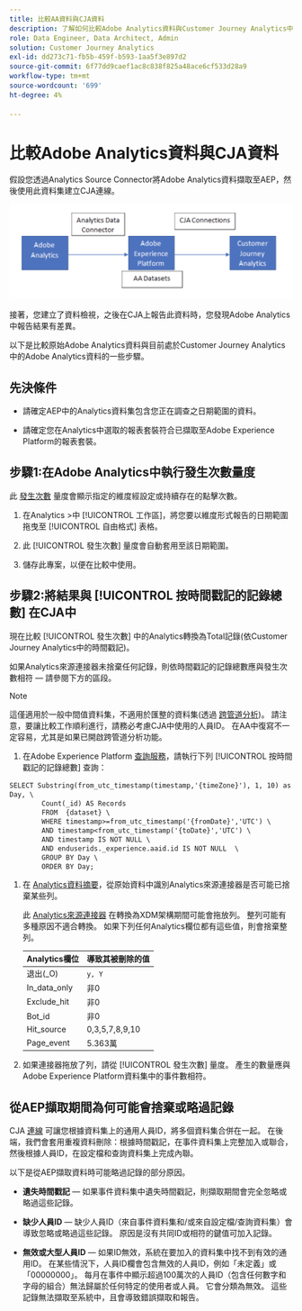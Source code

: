```yaml
---
title: 比較AA資料與CJA資料
description: 了解如何比較Adobe Analytics資料與Customer Journey Analytics中的資料
role: Data Engineer, Data Architect, Admin
solution: Customer Journey Analytics
exl-id: dd273c71-fb5b-459f-b593-1aa5f3e897d2
source-git-commit: 6f77dd9caef1ac8c838f825a48ace6cf533d28a9
workflow-type: tm+mt
source-wordcount: '699'
ht-degree: 4%

---
```


# 比較Adobe Analytics資料與CJA資料

假設您透過Analytics Source Connector將Adobe Analytics資料擷取至AEP，然後使用此資料集建立CJA連線。

![資料流](assets/compare.png)

接著，您建立了資料檢視，之後在CJA上報告此資料時，您發現Adobe Analytics中報告結果有差異。

以下是比較原始Adobe Analytics資料與目前處於Customer Journey Analytics中的Adobe Analytics資料的一些步驟。

## 先決條件

* 請確定AEP中的Analytics資料集包含您正在調查之日期範圍的資料。

* 請確定您在Analytics中選取的報表套裝符合已擷取至Adobe Experience Platform的報表套裝。

## 步驟1:在Adobe Analytics中執行發生次數量度

此 [發生次數](https://experienceleague.adobe.com/docs/analytics/components/metrics/occurrences.html?lang=en) 量度會顯示指定的維度經設定或持續存在的點擊次數。

1. 在Analytics >中 [!UICONTROL 工作區]，將您要以維度形式報告的日期範圍拖曳至 [!UICONTROL 自由格式] 表格。

1. 此 [!UICONTROL 發生次數] 量度會自動套用至該日期範圍。

1. 儲存此專案，以便在比較中使用。

## 步驟2:將結果與 [!UICONTROL 按時間戳記的記錄總數] 在CJA中

現在比較 [!UICONTROL 發生次數] 中的Analytics轉換為Total記錄(依Customer Journey Analytics中的時間戳記)。

如果Analytics來源連接器未捨棄任何記錄，則依時間戳記的記錄總數應與發生次數相符 — 請參閱下方的區段。

>[!NOTE]
>
>這僅適用於一般中間值資料集，不適用於匯整的資料集(透過 [跨管道分析](/help/connections/cca/overview.md))。 請注意，要讓比較工作順利進行，請務必考慮CJA中使用的人員ID。 在AA中復寫不一定容易，尤其是如果已開啟跨管道分析功能。

1. 在Adobe Experience Platform [查詢服務](https://experienceleague.adobe.com/docs/experience-platform/query/best-practices/adobe-analytics.html)，請執行下列 [!UICONTROL 按時間戳記的記錄總數] 查詢：

```
SELECT Substring(from_utc_timestamp(timestamp,'{timeZone}'), 1, 10) as Day, \ 
        Count(_id) AS Records 
        FROM  {dataset} \ 
        WHERE timestamp>=from_utc_timestamp('{fromDate}','UTC') \ 
        AND timestamp<from_utc_timestamp('{toDate}','UTC') \ 
        AND timestamp IS NOT NULL \ 
        AND enduserids._experience.aaid.id IS NOT NULL  \ 
        GROUP BY Day \ 
        ORDER BY Day; 
```

1. 在 [Analytics資料摘要](https://experienceleague.adobe.com/docs/analytics/export/analytics-data-feed/data-feed-contents/datafeeds-reference.html?lang=zh-Hant)，從原始資料中識別Analytics來源連接器是否可能已捨棄某些列。

   此 [Analytics來源連接器](https://experienceleague.adobe.com/docs/experience-platform/sources/ui-tutorials/create/adobe-applications/analytics.html?lang=zh-Hant) 在轉換為XDM架構期間可能會拖放列。 整列可能有多種原因不適合轉換。 如果下列任何Analytics欄位都有這些值，則會捨棄整列。

   | Analytics欄位 | 導致其被刪除的值 |
   | --- | --- |
   | 退出(_O) | `y, Y` |
   | In_data_only | 非0 |
   | Exclude_hit | 非0 |
   | Bot_id | 非0 |
   | Hit_source | 0,3,5,7,8,9,10 |
   | Page_event | 5.363萬 |

1. 如果連接器拖放了列，請從 [!UICONTROL 發生次數] 量度。 產生的數量應與Adobe Experience Platform資料集中的事件數相符。

## 從AEP擷取期間為何可能會捨棄或略過記錄

CJA [連線](/help/connections/create-connection.md) 可讓您根據資料集上的通用人員ID，將多個資料集合併在一起。 在後端，我們會套用重複資料刪除：根據時間戳記，在事件資料集上完整加入或聯合，然後根據人員ID，在設定檔和查詢資料集上完成內聯。

以下是從AEP擷取資料時可能略過記錄的部分原因。

* **遺失時間戳記**  — 如果事件資料集中遺失時間戳記，則擷取期間會完全忽略或略過這些記錄。

* **缺少人員ID**  — 缺少人員ID（來自事件資料集和/或來自設定檔/查詢資料集）會導致忽略或略過這些記錄。 原因是沒有共同ID或相符的鍵值可加入記錄。

* **無效或大型人員ID**  — 如果ID無效，系統在要加入的資料集中找不到有效的通用ID。 在某些情況下，人員ID欄會包含無效的人員ID，例如「未定義」或「00000000」。 每月在事件中顯示超過100萬次的人員ID（包含任何數字和字母的組合）無法歸屬於任何特定的使用者或人員。 它會分類為無效。 這些記錄無法擷取至系統中，且會導致錯誤擷取和報告。
